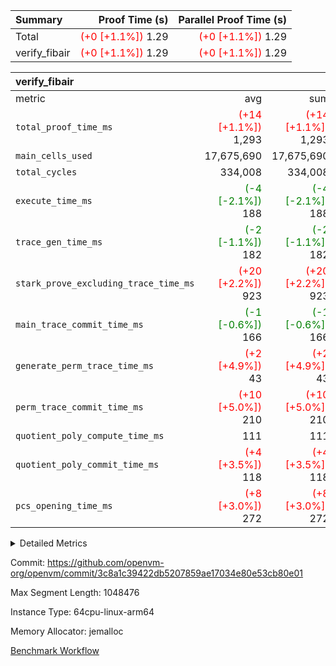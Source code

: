 | Summary | Proof Time (s) | Parallel Proof Time (s) |
|:---|---:|---:|
| Total | <span style='color: red'>(+0 [+1.1%])</span> 1.29 | <span style='color: red'>(+0 [+1.1%])</span> 1.29 |
| verify_fibair | <span style='color: red'>(+0 [+1.1%])</span> 1.29 | <span style='color: red'>(+0 [+1.1%])</span> 1.29 |


| verify_fibair |||||
|:---|---:|---:|---:|---:|
|metric|avg|sum|max|min|
| `total_proof_time_ms ` | <span style='color: red'>(+14 [+1.1%])</span> 1,293 | <span style='color: red'>(+14 [+1.1%])</span> 1,293 | <span style='color: red'>(+14 [+1.1%])</span> 1,293 | <span style='color: red'>(+14 [+1.1%])</span> 1,293 |
| `main_cells_used     ` |  17,675,690 |  17,675,690 |  17,675,690 |  17,675,690 |
| `total_cycles        ` |  334,008 |  334,008 |  334,008 |  334,008 |
| `execute_time_ms     ` | <span style='color: green'>(-4 [-2.1%])</span> 188 | <span style='color: green'>(-4 [-2.1%])</span> 188 | <span style='color: green'>(-4 [-2.1%])</span> 188 | <span style='color: green'>(-4 [-2.1%])</span> 188 |
| `trace_gen_time_ms   ` | <span style='color: green'>(-2 [-1.1%])</span> 182 | <span style='color: green'>(-2 [-1.1%])</span> 182 | <span style='color: green'>(-2 [-1.1%])</span> 182 | <span style='color: green'>(-2 [-1.1%])</span> 182 |
| `stark_prove_excluding_trace_time_ms` | <span style='color: red'>(+20 [+2.2%])</span> 923 | <span style='color: red'>(+20 [+2.2%])</span> 923 | <span style='color: red'>(+20 [+2.2%])</span> 923 | <span style='color: red'>(+20 [+2.2%])</span> 923 |
| `main_trace_commit_time_ms` | <span style='color: green'>(-1 [-0.6%])</span> 166 | <span style='color: green'>(-1 [-0.6%])</span> 166 | <span style='color: green'>(-1 [-0.6%])</span> 166 | <span style='color: green'>(-1 [-0.6%])</span> 166 |
| `generate_perm_trace_time_ms` | <span style='color: red'>(+2 [+4.9%])</span> 43 | <span style='color: red'>(+2 [+4.9%])</span> 43 | <span style='color: red'>(+2 [+4.9%])</span> 43 | <span style='color: red'>(+2 [+4.9%])</span> 43 |
| `perm_trace_commit_time_ms` | <span style='color: red'>(+10 [+5.0%])</span> 210 | <span style='color: red'>(+10 [+5.0%])</span> 210 | <span style='color: red'>(+10 [+5.0%])</span> 210 | <span style='color: red'>(+10 [+5.0%])</span> 210 |
| `quotient_poly_compute_time_ms` |  111 |  111 |  111 |  111 |
| `quotient_poly_commit_time_ms` | <span style='color: red'>(+4 [+3.5%])</span> 118 | <span style='color: red'>(+4 [+3.5%])</span> 118 | <span style='color: red'>(+4 [+3.5%])</span> 118 | <span style='color: red'>(+4 [+3.5%])</span> 118 |
| `pcs_opening_time_ms ` | <span style='color: red'>(+8 [+3.0%])</span> 272 | <span style='color: red'>(+8 [+3.0%])</span> 272 | <span style='color: red'>(+8 [+3.0%])</span> 272 | <span style='color: red'>(+8 [+3.0%])</span> 272 |



<details>
<summary>Detailed Metrics</summary>

|  | verify_program_compile_ms | total_cells | stark_prove_excluding_trace_time_ms | quotient_poly_compute_time_ms | quotient_poly_commit_time_ms | perm_trace_commit_time_ms | pcs_opening_time_ms | main_trace_commit_time_ms |
| --- | --- | --- | --- | --- | --- | --- | --- |
|  | 7 | 65,536 | 39 | 2 | 8 | 0 | 21 | 7 | 

| air_name | rows | quotient_deg | main_cols | interactions | constraints | cells |
| --- | --- | --- | --- | --- | --- | --- |
| AccessAdapterAir<2> |  | 2 |  | 5 | 12 |  | 
| AccessAdapterAir<4> |  | 2 |  | 5 | 12 |  | 
| AccessAdapterAir<8> |  | 2 |  | 5 | 12 |  | 
| FibonacciAir | 32,768 | 1 | 2 |  | 5 | 65,536 | 
| FriReducedOpeningAir |  | 2 |  | 39 | 71 |  | 
| JalRangeCheckAir |  | 2 |  | 9 | 14 |  | 
| NativePoseidon2Air<BabyBearParameters>, 1> |  | 2 |  | 136 | 572 |  | 
| PhantomAir |  | 2 |  | 3 | 5 |  | 
| ProgramAir |  | 1 |  | 1 | 4 |  | 
| VariableRangeCheckerAir |  | 1 |  | 1 | 4 |  | 
| VmAirWrapper<AluNativeAdapterAir, FieldArithmeticCoreAir> |  | 2 |  | 15 | 27 |  | 
| VmAirWrapper<BranchNativeAdapterAir, BranchEqualCoreAir<1> |  | 2 |  | 11 | 25 |  | 
| VmAirWrapper<NativeAdapterAir<2, 0>, PublicValuesCoreAir> |  | 2 |  | 11 | 29 |  | 
| VmAirWrapper<NativeLoadStoreAdapterAir<1>, NativeLoadStoreCoreAir<1> |  | 2 |  | 15 | 20 |  | 
| VmAirWrapper<NativeLoadStoreAdapterAir<4>, NativeLoadStoreCoreAir<4> |  | 2 |  | 15 | 20 |  | 
| VmAirWrapper<NativeVectorizedAdapterAir<4>, FieldExtensionCoreAir> |  | 2 |  | 15 | 27 |  | 
| VmConnectorAir |  | 2 |  | 5 | 11 |  | 
| VolatileBoundaryAir |  | 2 |  | 7 | 19 |  | 

| group | trace_gen_time_ms | total_proof_time_ms | total_cycles | total_cells | stark_prove_excluding_trace_time_ms | quotient_poly_compute_time_ms | quotient_poly_commit_time_ms | perm_trace_commit_time_ms | pcs_opening_time_ms | main_trace_commit_time_ms | main_cells_used | generate_perm_trace_time_ms | execute_time_ms |
| --- | --- | --- | --- | --- | --- | --- | --- | --- | --- | --- | --- | --- | --- |
| verify_fibair | 182 | 1,293 | 334,008 | 62,474,410 | 923 | 111 | 118 | 210 | 272 | 166 | 17,675,690 | 43 | 188 | 

| group | air_name | rows | prep_cols | perm_cols | main_cols | cells |
| --- | --- | --- | --- | --- | --- | --- |
| verify_fibair | AccessAdapterAir<2> | 131,072 |  | 16 | 11 | 3,538,944 | 
| verify_fibair | AccessAdapterAir<4> | 65,536 |  | 16 | 13 | 1,900,544 | 
| verify_fibair | AccessAdapterAir<8> | 128 |  | 16 | 17 | 4,224 | 
| verify_fibair | FriReducedOpeningAir | 2,048 |  | 84 | 27 | 227,328 | 
| verify_fibair | JalRangeCheckAir | 32,768 |  | 28 | 12 | 1,310,720 | 
| verify_fibair | NativePoseidon2Air<BabyBearParameters>, 1> | 32,768 |  | 312 | 398 | 23,265,280 | 
| verify_fibair | PhantomAir | 16,384 |  | 12 | 6 | 294,912 | 
| verify_fibair | ProgramAir | 8,192 |  | 8 | 10 | 147,456 | 
| verify_fibair | VariableRangeCheckerAir | 262,144 | 2 | 8 | 1 | 2,359,296 | 
| verify_fibair | VmAirWrapper<AluNativeAdapterAir, FieldArithmeticCoreAir> | 262,144 |  | 36 | 29 | 17,039,360 | 
| verify_fibair | VmAirWrapper<BranchNativeAdapterAir, BranchEqualCoreAir<1> | 32,768 |  | 28 | 23 | 1,671,168 | 
| verify_fibair | VmAirWrapper<NativeLoadStoreAdapterAir<1>, NativeLoadStoreCoreAir<1> | 65,536 |  | 40 | 21 | 3,997,696 | 
| verify_fibair | VmAirWrapper<NativeLoadStoreAdapterAir<4>, NativeLoadStoreCoreAir<4> | 32,768 |  | 40 | 27 | 2,195,456 | 
| verify_fibair | VmAirWrapper<NativeVectorizedAdapterAir<4>, FieldExtensionCoreAir> | 32,768 |  | 36 | 38 | 2,424,832 | 
| verify_fibair | VmConnectorAir | 2 | 1 | 16 | 5 | 42 | 
| verify_fibair | VolatileBoundaryAir | 65,536 |  | 20 | 12 | 2,097,152 | 

| group | trace_height_constraint | weighted_sum | threshold |
| --- | --- | --- | --- |
| verify_fibair | 0 | 1,085,444 | 2,013,265,921 | 
| verify_fibair | 1 | 5,411,200 | 2,013,265,921 | 
| verify_fibair | 2 | 542,722 | 2,013,265,921 | 
| verify_fibair | 3 | 5,476,612 | 2,013,265,921 | 
| verify_fibair | 4 | 65,536 | 2,013,265,921 | 
| verify_fibair | 5 | 12,851,850 | 2,013,265,921 | 

| trace_height_constraint | threshold |
| --- | --- |
| 0 | 2,013,265,921 | 

</details>


Commit: https://github.com/openvm-org/openvm/commit/3c8a1c39422db5207859ae17034e80e53cb80e01

Max Segment Length: 1048476

Instance Type: 64cpu-linux-arm64

Memory Allocator: jemalloc

[Benchmark Workflow](https://github.com/openvm-org/openvm/actions/runs/14276271017)
